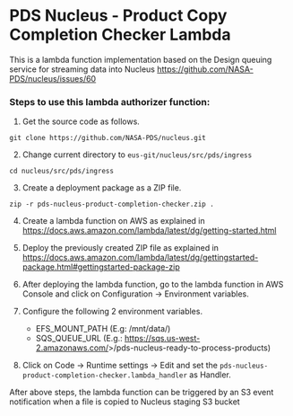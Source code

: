 # PDS Nucleus - Product Copy Completion Checker Lambda

This is a lambda function implementation based on the Design queuing service for streaming data into
Nucleus https://github.com/NASA-PDS/nucleus/issues/60 


### Steps to use this lambda authorizer function:

1. Get the source code as follows.
```shell
git clone https://github.com/NASA-PDS/nucleus.git
```

2. Change current directory to `eus-git/nucleus/src/pds/ingress`

```shell
cd nucleus/src/pds/ingress
```

3. Create a deployment package as a ZIP file.

```shell
zip -r pds-nucleus-product-completion-checker.zip .
```

4. Create a lambda function on AWS as explained in https://docs.aws.amazon.com/lambda/latest/dg/getting-started.html

5. Deploy the previously created ZIP file as explained in https://docs.aws.amazon.com/lambda/latest/dg/gettingstarted-package.html#gettingstarted-package-zip

6. After deploying the lambda function, go to the lambda function in AWS Console and  click on Configuration → Environment variables.

7. Configure the following 2 environment variables.
    * EFS_MOUNT_PATH (E.g: /mnt/data/)
    * SQS_QUEUE_URL	(E.g.: https://sqs.us-west-2.amazonaws.com/<account-id>>/pds-nucleus-ready-to-process-products)

8. Click on Code → Runtime settings → Edit and set the `pds-nucleus-product-completion-checker.lambda_handler` as Handler.

After above steps, the lambda function can be triggered by an S3 event notification when a file is copied to Nucleus 
staging S3 bucket
